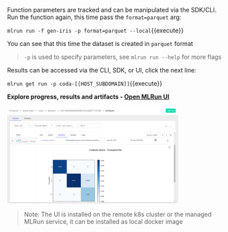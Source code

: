 Function parameters are tracked and can be manipulated via the SDK/CLI.
Run the function again, this time pass the `format=parquet` arg:

`mlrun run -f gen-iris -p format=parquet --local`{{execute}}

You can see that this time the dataset is created in `parquet` format

> `-p` is used to specify parameters, see `mlrun run --help` for more flags

Results can be accessed via the CLI, SDK, or UI, click the next line:

`mlrun get run -p coda-[[HOST_SUBDOMAIN]]`{{execute}}

**Explore progress, results and artifacts - [Open MLRun UI](https://[[HOST_SUBDOMAIN]]-80-[[KATACODA_HOST]].[[KATACODA_DOMAIN]]/mlrun/projects/coda-[[HOST_SUBDOMAIN]]/jobs/monitor-jobs/gen-iris)**

<img src="./assets/mlrun-ui.png" alt="mlrun-ui" width="400"/>

> Note: The UI is installed on the remote k8s cluster or the managed MLRun service, it can be installed as local docker image
